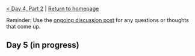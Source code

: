 [< Day 4, Part 2](https://negeenaghassi.github.io/openscholarship-dataviz/day-4/day-4-part-2 "Day 4, Part 2") | [Return to homepage](https://negeenaghassi.github.io/openscholarship-dataviz/index.html "Return to homepage")

Reminder: Use the [ongoing discussion post](https://github.com/negeenaghassi/openscholarship-dataviz/discussions/8 "ongoing discussion post") for any questions or thoughts that come up. 
## Day 5 (in progress)
